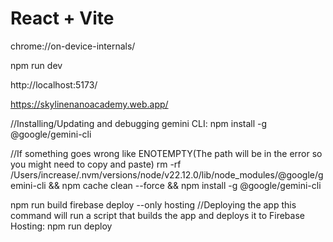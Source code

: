 # React + Vite

chrome://on-device-internals/

npm run dev

http://localhost:5173/

https://skylinenanoacademy.web.app/


//Installing/Updating and debugging gemini CLI:
npm install -g @google/gemini-cli

//If something goes wrong like ENOTEMPTY(The path will be in the error so you might need to copy and paste)
rm -rf /Users/increase/.nvm/versions/node/v22.12.0/lib/node_modules/@google/gemini-cli && npm cache clean --force && npm install -g @google/gemini-cli

npm run build
firebase deploy --only hosting
//Deploying the app this command will run a script that builds the app and deploys it to Firebase Hosting:
npm run deploy
